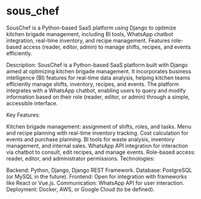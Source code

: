 # sous_chef
SousChef is a Python-based SaaS platform using Django to optimize kitchen brigade management, including BI tools, WhatsApp chatbot integration, real-time inventory, and recipe management. Features role-based access (reader, editor, admin) to manage shifts, recipes, and events efficiently.


Description:
SousChef is a Python-based SaaS platform built with Django aimed at optimizing kitchen brigade management. It incorporates business intelligence (BI) features for real-time data analysis, helping kitchen teams efficiently manage shifts, inventory, recipes, and events. The platform integrates with a WhatsApp chatbot, enabling users to query and modify information based on their role (reader, editor, or admin) through a simple, accessible interface.

Key Features:

Kitchen brigade management: assignment of shifts, roles, and tasks.
Menu and recipe planning with real-time inventory tracking.
Cost calculation for events and purchase planning.
BI tools for waste analysis, inventory management, and internal sales.
WhatsApp API integration for interaction via chatbot to consult, edit recipes, and manage events.
Role-based access: reader, editor, and administrator permissions.
Technologies:

Backend: Python, Django, Django REST Framework.
Database: PostgreSQL (or MySQL in the future).
Frontend: Open for integration with frameworks like React or Vue.js.
Communication: WhatsApp API for user interaction.
Deployment: Docker, AWS, or Google Cloud (to be defined).
